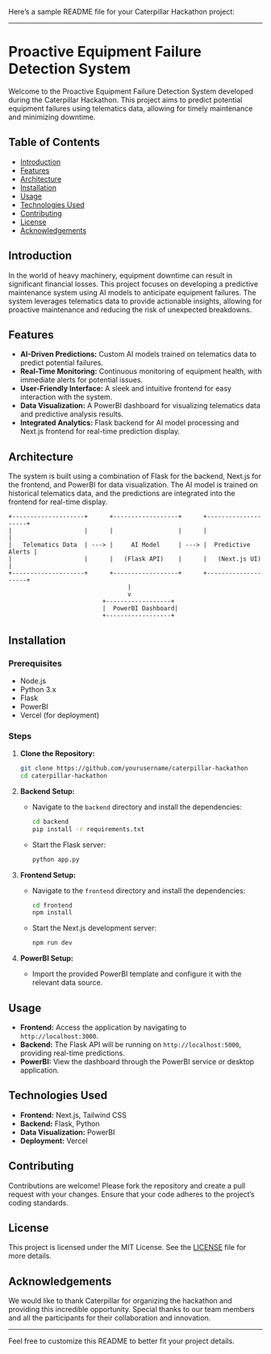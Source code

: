 Here’s a sample README file for your Caterpillar Hackathon project:

---

# Proactive Equipment Failure Detection System

Welcome to the Proactive Equipment Failure Detection System developed during the Caterpillar Hackathon. This project aims to predict potential equipment failures using telematics data, allowing for timely maintenance and minimizing downtime.

## Table of Contents

- [Introduction](#introduction)
- [Features](#features)
- [Architecture](#architecture)
- [Installation](#installation)
- [Usage](#usage)
- [Technologies Used](#technologies-used)
- [Contributing](#contributing)
- [License](#license)
- [Acknowledgements](#acknowledgements)

## Introduction

In the world of heavy machinery, equipment downtime can result in significant financial losses. This project focuses on developing a predictive maintenance system using AI models to anticipate equipment failures. The system leverages telematics data to provide actionable insights, allowing for proactive maintenance and reducing the risk of unexpected breakdowns.

## Features

- **AI-Driven Predictions:** Custom AI models trained on telematics data to predict potential failures.
- **Real-Time Monitoring:** Continuous monitoring of equipment health, with immediate alerts for potential issues.
- **User-Friendly Interface:** A sleek and intuitive frontend for easy interaction with the system.
- **Data Visualization:** A PowerBI dashboard for visualizing telematics data and predictive analysis results.
- **Integrated Analytics:** Flask backend for AI model processing and Next.js frontend for real-time prediction display.

## Architecture

The system is built using a combination of Flask for the backend, Next.js for the frontend, and PowerBI for data visualization. The AI model is trained on historical telematics data, and the predictions are integrated into the frontend for real-time display.

```plaintext
+--------------------+      +------------------+      +--------------------+
|                    |      |                  |      |                    |
|   Telematics Data  | ---> |     AI Model     | ---> |  Predictive Alerts |
|                    |      |   (Flask API)    |      |   (Next.js UI)     |
+--------------------+      +------------------+      +--------------------+
                                 |
                                 v
                          +------------------+
                          |  PowerBI Dashboard|
                          +------------------+
```

## Installation

### Prerequisites

- Node.js
- Python 3.x
- Flask
- PowerBI
- Vercel (for deployment)

### Steps

1. **Clone the Repository:**

   ```bash
   git clone https://github.com/yourusername/caterpillar-hackathon
   cd caterpillar-hackathon
   ```

2. **Backend Setup:**

   - Navigate to the `backend` directory and install the dependencies:

     ```bash
     cd backend
     pip install -r requirements.txt
     ```

   - Start the Flask server:

     ```bash
     python app.py
     ```

3. **Frontend Setup:**

   - Navigate to the `frontend` directory and install the dependencies:

     ```bash
     cd frontend
     npm install
     ```

   - Start the Next.js development server:

     ```bash
     npm run dev
     ```

4. **PowerBI Setup:**

   - Import the provided PowerBI template and configure it with the relevant data source.

## Usage

- **Frontend:** Access the application by navigating to `http://localhost:3000`.
- **Backend:** The Flask API will be running on `http://localhost:5000`, providing real-time predictions.
- **PowerBI:** View the dashboard through the PowerBI service or desktop application.

## Technologies Used

- **Frontend:** Next.js, Tailwind CSS
- **Backend:** Flask, Python
- **Data Visualization:** PowerBI
- **Deployment:** Vercel

## Contributing

Contributions are welcome! Please fork the repository and create a pull request with your changes. Ensure that your code adheres to the project’s coding standards.

## License

This project is licensed under the MIT License. See the [LICENSE](LICENSE) file for more details.

## Acknowledgements

We would like to thank Caterpillar for organizing the hackathon and providing this incredible opportunity. Special thanks to our team members and all the participants for their collaboration and innovation.

---

Feel free to customize this README to better fit your project details.
